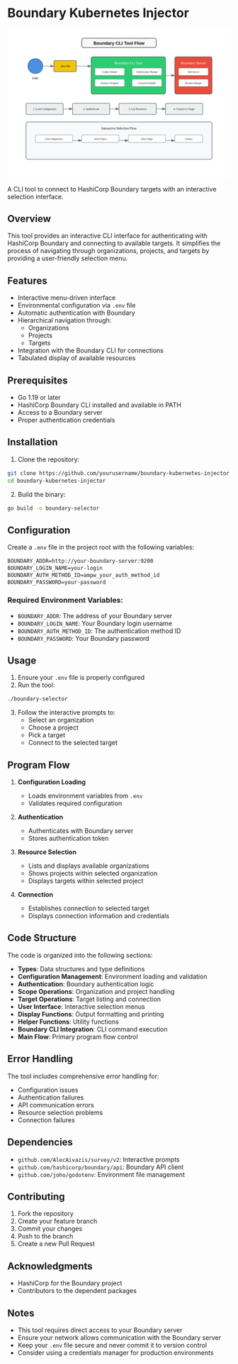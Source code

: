# Boundary Kubernetes Injector

![](flow.svg)

A CLI tool to connect to HashiCorp Boundary targets with an interactive selection interface.

## Overview

This tool provides an interactive CLI interface for authenticating with HashiCorp Boundary and connecting to available targets. It simplifies the process of navigating through organizations, projects, and targets by providing a user-friendly selection menu.

## Features

- Interactive menu-driven interface
- Environmental configuration via `.env` file
- Automatic authentication with Boundary
- Hierarchical navigation through:
  - Organizations
  - Projects
  - Targets
- Integration with the Boundary CLI for connections
- Tabulated display of available resources

## Prerequisites

- Go 1.19 or later
- HashiCorp Boundary CLI installed and available in PATH
- Access to a Boundary server
- Proper authentication credentials

## Installation

1. Clone the repository:

```bash
git clone https://github.com/yourusername/boundary-kubernetes-injector.git
cd boundary-kubernetes-injector
```

2. Build the binary:

```bash
go build -o boundary-selector
```

## Configuration

Create a `.env` file in the project root with the following variables:

```env
BOUNDARY_ADDR=http://your-boundary-server:9200
BOUNDARY_LOGIN_NAME=your-login
BOUNDARY_AUTH_METHOD_ID=ampw_your_auth_method_id
BOUNDARY_PASSWORD=your-password
```

### Required Environment Variables:

- `BOUNDARY_ADDR`: The address of your Boundary server
- `BOUNDARY_LOGIN_NAME`: Your Boundary login username
- `BOUNDARY_AUTH_METHOD_ID`: The authentication method ID
- `BOUNDARY_PASSWORD`: Your Boundary password

## Usage

1. Ensure your `.env` file is properly configured
2. Run the tool:

```bash
./boundary-selector
```

3. Follow the interactive prompts to:
   - Select an organization
   - Choose a project
   - Pick a target
   - Connect to the selected target

## Program Flow

1. **Configuration Loading**

   - Loads environment variables from `.env`
   - Validates required configuration

2. **Authentication**

   - Authenticates with Boundary server
   - Stores authentication token

3. **Resource Selection**

   - Lists and displays available organizations
   - Shows projects within selected organization
   - Displays targets within selected project

4. **Connection**
   - Establishes connection to selected target
   - Displays connection information and credentials

## Code Structure

The code is organized into the following sections:

- **Types**: Data structures and type definitions
- **Configuration Management**: Environment loading and validation
- **Authentication**: Boundary authentication logic
- **Scope Operations**: Organization and project handling
- **Target Operations**: Target listing and connection
- **User Interface**: Interactive selection menus
- **Display Functions**: Output formatting and printing
- **Helper Functions**: Utility functions
- **Boundary CLI Integration**: CLI command execution
- **Main Flow**: Primary program flow control

## Error Handling

The tool includes comprehensive error handling for:

- Configuration issues
- Authentication failures
- API communication errors
- Resource selection problems
- Connection failures

## Dependencies

- `github.com/AlecAivazis/survey/v2`: Interactive prompts
- `github.com/hashicorp/boundary/api`: Boundary API client
- `github.com/joho/godotenv`: Environment file management

## Contributing

1. Fork the repository
2. Create your feature branch
3. Commit your changes
4. Push to the branch
5. Create a new Pull Request

## Acknowledgments

- HashiCorp for the Boundary project
- Contributors to the dependent packages

## Notes

- This tool requires direct access to your Boundary server
- Ensure your network allows communication with the Boundary server
- Keep your `.env` file secure and never commit it to version control
- Consider using a credentials manager for production environments
